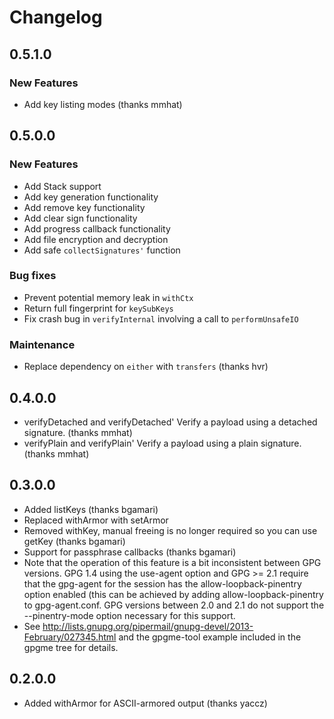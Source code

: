 # Changelog

## 0.5.1.0

### New Features

- Add key listing modes (thanks mmhat)

## 0.5.0.0

### New Features

- Add Stack support
- Add key generation functionality
- Add remove key functionality
- Add clear sign functionality
- Add progress callback functionality
- Add file encryption and decryption
- Add safe `collectSignatures'` function

### Bug fixes

- Prevent potential memory leak in `withCtx`
- Return full fingerprint for `keySubKeys`
- Fix crash bug in `verifyInternal` involving a call to `performUnsafeIO`

### Maintenance
- Replace dependency on `either` with `transfers` (thanks hvr)

## 0.4.0.0
- verifyDetached and verifyDetached' Verify a payload using a detached signature. (thanks mmhat)
- verifyPlain and verifyPlain' Verify a payload using a plain signature. (thanks mmhat)

## 0.3.0.0
- Added listKeys (thanks bgamari)
- Replaced withArmor with setArmor
- Removed withKey, manual freeing is no longer required so you can use getKey (thanks bgamari)
- Support for passphrase callbacks (thanks bgamari)
 - Note that the operation of this feature is a bit inconsistent between GPG versions. GPG 1.4 using the use-agent option and GPG >= 2.1 require that the gpg-agent for the session has the allow-loopback-pinentry option enabled (this can be achieved by adding allow-loopback-pinentry to gpg-agent.conf. GPG versions between 2.0 and 2.1 do not support the --pinentry-mode option necessary for this support.
 - See http://lists.gnupg.org/pipermail/gnupg-devel/2013-February/027345.html and the gpgme-tool example included in the gpgme tree for details.

## 0.2.0.0
- Added withArmor for ASCII-armored output (thanks yaccz)
